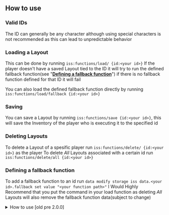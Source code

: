 
## How to use
### Valid IDs
The ID can generally be any character although using special characters is not recommended as this can lead to unpredictable behavior

### Loading a Layout
This can be done by running `iss:functions/load/ {id:<your id>}`
If the player doesn't have a saved Layout tied to the ID it will try to run the defined fallback function(see "[**Defining a fallback function**](https://github.com/ThatCuteOne/ISS?tab=readme-ov-file#defining-a-fallback-function)") if there is no fallback function defined for that ID it will fail

You can also load the defined fallback function directly by running `iss:functions/load/fallback {id:<your id>}`

### Saving
You can save a Layout by running `iss:functions/save {id:<your id>}`, this will save the Inventory of the player who is executing it to the specified id

### Deleting Layouts
To delete a Layout of a spesific player run `iss:functions/delete/ {id:<your id>}` as the player
To delete _All_ Layouts associated with a certain id run `iss:functions/delete/all {id:<your id>}`

### Defining a fallback function

To add a fallback function to an id run `data modify storage iss data.<your id>.fallback set value "<your function path>"` 
I Would Highly Recommend that you put the command in your load function as deleting _All_ Layouts will also remove the fallback function data(subject to change)
<details>
<summary> How to use [old pre 2.0.0]</summary>


## Inventory Types

### Global Inventories
Global inventories serve as a backup for **personal inventories**, operating independently from individual player data.

### Personal Inventories
Personal inventories are linked to individual players. They were originally designed for those who wanted to customize their kits differently from the default options, but they can be used for any purpose. If a player attempts to load a personal inventory that hasn't been saved yet, the corresponding **global inventory** will be loaded instead.

---


## Saving and Loading Inventories

## Inventory Ids
To save or load an inventory, you must always provide the inventory's ID. Note that certain characters are **not allowed** in the inventory ID, including:

- Spaces
- Periods (`.`)
- Square brackets (`[]`)
- Parentheses (`()`)

---

## Saving & Loading
These commands are designed to store and restore the inventory of the player who executes them.

### Saving

1. **Global Inventory**  
   Use the `save_default` function to save a global inventory, including the desired ID as an argument.

   **Example:**
   ``` 
   /function iss:functions/save_default {id:"starter_kit"}
   ```

2. **Personal Inventory**  
   To save a personal inventory, use the `save_custom_layout` function with the ID argument.

   **Example:**
   ```
   /function iss:functions/save_custom_layout {id:"starter_kit"}
   ```

### Loading
Loading commands replace the player's entire inventory.

1. **Global Inventory**  
   Use the `load_default` function to load a global inventory, specifying the ID.

   **Example:**
   ```
   /function iss:functions/load_default {id:"starter_kit"}
   ```

2. **Personal Inventory**  
   To load a personal inventory, use the `load_custom_layout` function with the ID argument.

   **Example:**
   ```
   /function iss:functions/load_custom_layout {id:"starter_kit"}
   ```
 ### Resetting Personal Inventories 
- To reset a player's personal inventory, use the `reset_custom_layout` function. This will clear and reset the personal inventory of the executing player.

   **Example:**
   ```
   /function iss:functions/reset_custom_layout {id:"starter_kit"}
   ```